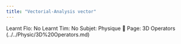 ```yaml
---
title: "Vectorial-Analysis vector"
---
```

Learnt Flo: No
Learnt Tim: No
Subjet: Physique
🏫 Page: 3D Operators (../../Physic/3D%20Operators.md)
